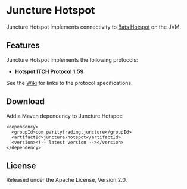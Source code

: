 Juncture Hotspot
================

Juncture Hotspot implements connectivity to [Bats Hotspot][] on the JVM.

  [Bats Hotspot]: http://hotspotfx.com


Features
--------

Juncture Hotspot implements the following protocols:

- **Hotspot ITCH Protocol 1.59**

See the [Wiki][] for links to the protocol specifications.

  [Wiki]: https://github.com/paritytrading/juncture/wiki/


Download
--------

Add a Maven dependency to Juncture Hotspot:

    <dependency>
      <groupId>com.paritytrading.juncture</groupId>
      <artifactId>juncture-hotspot</artifactId>
      <version><!-- latest version --></version>
    </dependency>


License
-------

Released under the Apache License, Version 2.0.
